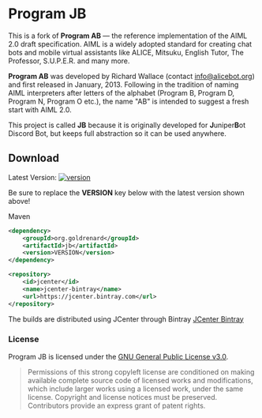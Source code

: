 [version]: https://api.bintray.com/packages/goldrenard/maven/Program-JB/images/download.svg
[download]: https://bintray.com/goldrenard/maven/Program-JB/_latestVersion

# Program JB
This is a fork of **Program AB** — the reference implementation of the AIML 2.0 draft specification. AIML is a widely adopted standard for creating chat bots and mobile virtual assistants like ALICE, Mitsuku, English Tutor, The Professor, S.U.P.E.R. and many more. 

**Program AB** was developed by Richard Wallace (contact info@alicebot.org) and first released in January, 2013. Following in the tradition of naming AIML interpreters after letters of the alphabet (Program B, Program D, Program N, Program O etc.), the name "AB" is intended to suggest a fresh start with AIML 2.0. 

This project is called **JB** because it is originally developed for **J**uniper**B**ot Discord Bot, but keeps full abstraction so it can be used anywhere.

## Download
Latest Version:
[ ![version][] ][download]

Be sure to replace the **VERSION** key below with the latest version shown above!

Maven
```xml
<dependency>
    <groupId>org.goldrenard</groupId>
    <artifactId>jb</artifactId>
    <version>VERSION</version>
</dependency>

<repository>
    <id>jcenter</id>
    <name>jcenter-bintray</name>
    <url>https://jcenter.bintray.com</url>
</repository>
```

The builds are distributed using JCenter through Bintray [JCenter Bintray](https://bintray.com/goldrenard/maven/Program-JB/)

### License
Program JB is licensed under the [GNU General Public License v3.0](LICENSE).
> Permissions of this strong copyleft license are conditioned on making available complete source code of licensed works and modifications, which include larger works using a licensed work, under the same license. Copyright and license notices must be preserved. Contributors provide an express grant of patent rights.
